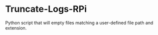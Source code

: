 # Truncate-Logs-RPi
Python script that will empty files matching a user-defined file path and extension. 
